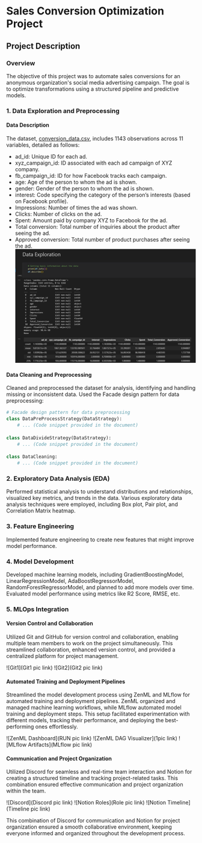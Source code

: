 # Sales Conversion Optimization Project

## Project Description

### Overview

The objective of this project was to automate sales conversions for an anonymous organization's social media advertising campaign. The goal is to optimize transformations using a structured pipeline and predictive models.

### 1. Data Exploration and Preprocessing

#### Data Description

The dataset, [conversion_data.csv](https://www.kaggle.com/datasets/loveall/clicks-conversion-tracking/data), includes 1143 observations across 11 variables, detailed as follows:

- ad_id: Unique ID for each ad.
- xyz_campaign_id: ID associated with each ad campaign of XYZ company.
- fb_campaign_id: ID for how Facebook tracks each campaign.
- age: Age of the person to whom the ad is shown.
- gender: Gender of the person to whom the ad is shown.
- interest: Code specifying the category of the person’s interests (based on Facebook profile).
- Impressions: Number of times the ad was shown.
- Clicks: Number of clicks on the ad.
- Spent: Amount paid by company XYZ to Facebook for the ad.
- Total conversion: Total number of inquiries about the product after seeing the ad.
- Approved conversion: Total number of product purchases after seeing the ad.
![Alt text](DE.png)


#### Data Cleaning and Preprocessing

Cleaned and preprocessed the dataset for analysis, identifying and handling missing or inconsistent data. Used the Facade design pattern for data preprocessing:

```python
# Facade design pattern for data preprocessing
class DataPreProcessStrategy(DataStrategy):
    # ... (Code snippet provided in the document)

class DataDivideStrategy(DataStrategy):
    # ... (Code snippet provided in the document)

class DataCleaning:
    # ... (Code snippet provided in the document)
```

### 2. Exploratory Data Analysis (EDA)

Performed statistical analysis to understand distributions and relationships, visualized key metrics, and trends in the data. Various exploratory data analysis techniques were employed, including Box plot, Pair plot, and Correlation Matrix heatmap.

### 3. Feature Engineering

Implemented feature engineering to create new features that might improve model performance.

### 4. Model Development

Developed machine learning models, including GradientBoostingModel, LinearRegressionModel, AdaBoostRegressorModel, RandomForestRegressorModel, and planned to add more models over time. Evaluated model performance using metrics like R2 Score, RMSE, etc.

### 5. MLOps Integration

#### Version Control and Collaboration

Utilized Git and GitHub for version control and collaboration, enabling multiple team members to work on the project simultaneously. This streamlined collaboration, enhanced version control, and provided a centralized platform for project management.

![Git1](Git1 pic link)
![Git2](Git2 pic link)

#### Automated Training and Deployment Pipelines

Streamlined the model development process using ZenML and MLflow for automated training and deployment pipelines. ZenML organized and managed machine learning workflows, while MLflow automated model training and deployment steps. This setup facilitated experimentation with different models, tracking their performance, and deploying the best-performing ones effortlessly.

![ZenML Dashboard](RUN pic link)
![ZenML DAG Visualizer](1pic link)
![MLflow Artifacts](MLflow pic link)

#### Communication and Project Organization

Utilized Discord for seamless and real-time team interaction and Notion for creating a structured timeline and tracking project-related tasks. This combination ensured effective communication and project organization within the team.

![Discord](Discord pic link)
![Notion Roles](Role pic link)
![Notion Timeline](Timeline pic link)

This combination of Discord for communication and Notion for project organization ensured a smooth collaborative environment, keeping everyone informed and organized throughout the development process.